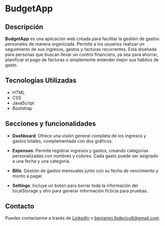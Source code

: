# BudgetApp

## Descripción
**BudgetApp** es una aplicación web creada para facilitar la gestión de gastos personales de manera organizada. Permite a los usuarios realizar un seguimiento de sus ingresos, gastos y facturas recurrentes. Está diseñada para personas que buscan llevar un control financiero, ya sea para ahorrar, planificar el pago de facturas o simplemente entender mejor sus hábitos de gasto.

## Tecnologías Utilizadas
- HTML
- CSS
- JavaScript
- Bootstrap

## Secciones y funcionalidades
- **Dashboard**: Ofrece una visión general completa de los ingresos y gastos totales, complementada con dos gráficos.

- **Expenses**: Permite registrar ingresos y gastos, creando categorías personalizadas con nombres y colores. Cada gasto puede ser asignado a una fecha y una categoría.

- **Bills**: Gestión de gastos mensuales junto con su fecha de vencimiento y monto a pagar.

- **Settings**: Incluye un botón para borrar toda la información del localStorage y otro para generar información ficticia para pruebas.

## Contacto
Puedes contactarme a través de [LinkedIn](https://www.linkedin.com/in/federicobenjamin/) o <benjamin.federico6@gmail.com>.